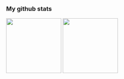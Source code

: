 ### My github stats

<p>
  <img height="150px" src="https://github-readme-stats.vercel.app/api?username=ezep23&show_icons=true&theme=nord"/>
  <img height="150px" src="https://github-readme-stats.vercel.app/api/top-langs/?username=ezep23&layout=compact&theme=nord"/>
</p>


